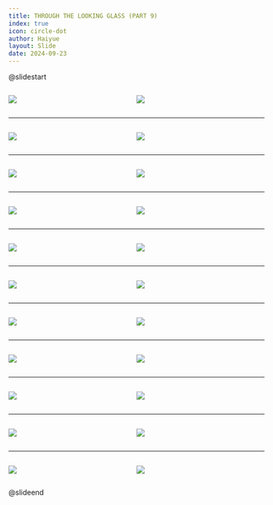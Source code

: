 ```yaml
---
title: THROUGH THE LOOKING GLASS (PART 9)
index: true
icon: circle-dot
author: Haiyue
layout: Slide
date: 2024-09-23
---
```

 
@slidestart

<div style="display:flex">
<div style="flex:1">

![](/reading/english/Level-Y/THROUGH%20THE%20LOOKING%20GLASS%20(PART%209)/001.webp)
</div>
<div style="flex:1">

![](/reading/english/Level-Y/THROUGH%20THE%20LOOKING%20GLASS%20(PART%209)/002.webp)
</div>
</div>

---

<div style="display:flex">
<div style="flex:1">

![](/reading/english/Level-Y/THROUGH%20THE%20LOOKING%20GLASS%20(PART%209)/003.webp)
</div>
<div style="flex:1">

![](/reading/english/Level-Y/THROUGH%20THE%20LOOKING%20GLASS%20(PART%209)/004.webp)
</div>
</div>

---

<div style="display:flex">
<div style="flex:1">

![](/reading/english/Level-Y/THROUGH%20THE%20LOOKING%20GLASS%20(PART%209)/005.webp)
</div>
<div style="flex:1">

![](/reading/english/Level-Y/THROUGH%20THE%20LOOKING%20GLASS%20(PART%209)/006.webp)
</div>
</div>

---

<div style="display:flex">
<div style="flex:1">

![](/reading/english/Level-Y/THROUGH%20THE%20LOOKING%20GLASS%20(PART%209)/007.webp)
</div>
<div style="flex:1">

![](/reading/english/Level-Y/THROUGH%20THE%20LOOKING%20GLASS%20(PART%209)/008.webp)
</div>
</div>

---

<div style="display:flex">
<div style="flex:1">

![](/reading/english/Level-Y/THROUGH%20THE%20LOOKING%20GLASS%20(PART%209)/009.webp)
</div>
<div style="flex:1">

![](/reading/english/Level-Y/THROUGH%20THE%20LOOKING%20GLASS%20(PART%209)/010.webp)
</div>
</div>

---

<div style="display:flex">
<div style="flex:1">

![](/reading/english/Level-Y/THROUGH%20THE%20LOOKING%20GLASS%20(PART%209)/011.webp)
</div>
<div style="flex:1">

![](/reading/english/Level-Y/THROUGH%20THE%20LOOKING%20GLASS%20(PART%209)/012.webp)
</div>
</div>

---

<div style="display:flex">
<div style="flex:1">

![](/reading/english/Level-Y/THROUGH%20THE%20LOOKING%20GLASS%20(PART%209)/013.webp)
</div>
<div style="flex:1">

![](/reading/english/Level-Y/THROUGH%20THE%20LOOKING%20GLASS%20(PART%209)/014.webp)
</div>
</div>

---

<div style="display:flex">
<div style="flex:1">

![](/reading/english/Level-Y/THROUGH%20THE%20LOOKING%20GLASS%20(PART%209)/015.webp)
</div>
<div style="flex:1">

![](/reading/english/Level-Y/THROUGH%20THE%20LOOKING%20GLASS%20(PART%209)/016.webp)
</div>
</div>

---

<div style="display:flex">
<div style="flex:1">

![](/reading/english/Level-Y/THROUGH%20THE%20LOOKING%20GLASS%20(PART%209)/017.webp)
</div>
<div style="flex:1">

![](/reading/english/Level-Y/THROUGH%20THE%20LOOKING%20GLASS%20(PART%209)/018.webp)
</div>
</div>

---

<div style="display:flex">
<div style="flex:1">

![](/reading/english/Level-Y/THROUGH%20THE%20LOOKING%20GLASS%20(PART%209)/019.webp)
</div>
<div style="flex:1">

![](/reading/english/Level-Y/THROUGH%20THE%20LOOKING%20GLASS%20(PART%209)/020.webp)
</div>
</div>

---

<div style="display:flex">
<div style="flex:1">

![](/reading/english/Level-Y/THROUGH%20THE%20LOOKING%20GLASS%20(PART%209)/021.webp)
</div>
<div style="flex:1">

![](/reading/english/Level-Y/THROUGH%20THE%20LOOKING%20GLASS%20(PART%209)/022.webp)
</div>
</div>

@slideend